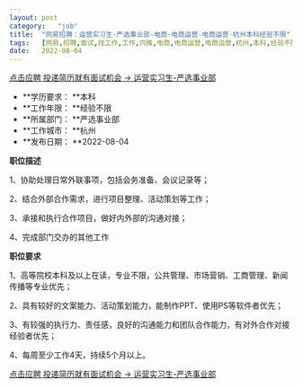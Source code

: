 ```yaml
---
layout:	post
category:	"job"
title:	"网易招聘：运营实习生-严选事业部-电商-电商运营-电商运营-杭州本科经验不限"
tags:	[网易,招聘,面试,找工作,工作,内推,电商,电商运营,电商运营,杭州,本科,经验不限]
date:	2022-08-04
---
```


[点击应聘 投递简历就有面试机会 ->  运营实习生-严选事业部](http://mobile.bole.netease.com/bole/boleDetail?id=42106&employeeId=346f03c3cda5f04c&key=all)



- **学历要求： **本科
- **工作年限： **经验不限
- **所属部门： **严选事业部
- **工作城市： **杭州
- **发布日期： **2022-08-04



**职位描述**

1、协助处理日常外联事项，包括会务准备、会议记录等；

2、结合外部合作需求，进行项目整理、活动策划等工作；

3、承接和执行合作项目，做好内外部的沟通对接；

4、完成部门交办的其他工作



**职位要求**

1、高等院校本科及以上在读，专业不限，公共管理、市场营销、工商管理、新闻传播等专业优先；

2、具有较好的文案能力、活动策划能力，能制作PPT、使用PS等软件者优先；

3、有较强的执行力、责任感，良好的沟通能力和团队合作能力，有对外合作对接经验者优先；

4、每周至少工作4天，持续5个月以上。



[点击应聘 投递简历就有面试机会 ->  运营实习生-严选事业部](http://mobile.bole.netease.com/bole/boleDetail?id=42106&employeeId=346f03c3cda5f04c&key=all)